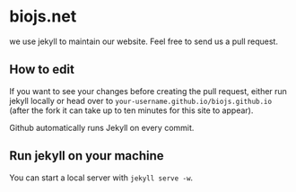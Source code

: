 biojs.net
========

we use jekyll to maintain our website. Feel free to send us a pull request.


How to edit
-----------

If you want to see your changes before creating the pull request, either run jekyll locally or head over to `your-username.github.io/biojs.github.io` (after the fork it can take up to ten minutes for this site to appear).

Github automatically runs Jekyll on every commit.


Run jekyll on your machine
--------------------------

You can start a local server with `jekyll serve -w`.

